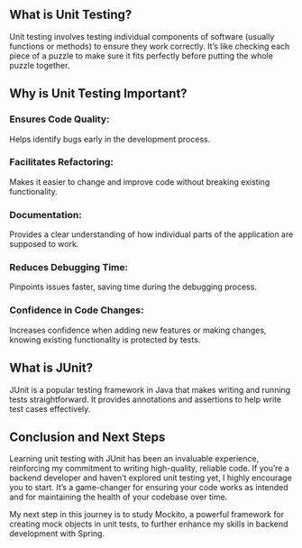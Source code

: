 ## What is Unit Testing?
Unit testing involves testing individual components of software (usually functions or methods) to ensure they work correctly. It’s like checking each piece of a puzzle to make sure it fits perfectly before putting the whole puzzle together.

## Why is Unit Testing Important?
### Ensures Code Quality: 
Helps identify bugs early in the development process.
### Facilitates Refactoring: 
Makes it easier to change and improve code without breaking existing functionality.
### Documentation: 
Provides a clear understanding of how individual parts of the application are supposed to work.
### Reduces Debugging Time:
Pinpoints issues faster, saving time during the debugging process.
### Confidence in Code Changes: 
Increases confidence when adding new features or making changes, knowing existing functionality is protected by tests.

## What is JUnit?
JUnit is a popular testing framework in Java that makes writing and running tests straightforward. It provides annotations and assertions to help write test cases effectively.

## Conclusion and Next Steps

Learning unit testing with JUnit has been an invaluable experience, reinforcing my commitment to writing high-quality, reliable code. If you’re a backend developer and haven’t explored unit testing yet, I highly encourage you to start. It’s a game-changer for ensuring your code works as intended and for maintaining the health of your codebase over time.

My next step in this journey is to study Mockito, a powerful framework for creating mock objects in unit tests, to further enhance my skills in backend development with Spring.
